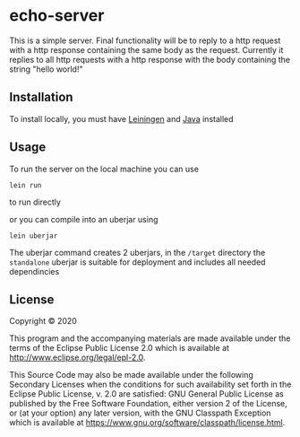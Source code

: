 # echo-server

This is a simple server. Final functionality will be to reply to a http request with a http response containing the same body as the request.
Currently it replies to all http requests with a http response with the body containing the string "hello world!"

## Installation
To install locally, you must have [Leiningen](https://leiningen.org/) and [Java](https://www.java.com/en/download/) installed


## Usage
To run the server on the local machine you can use

`lein run`

to run directly

or you can compile into an uberjar using

`lein uberjar`

The uberjar command creates 2 uberjars, in the `/target` directory the `standalone` uberjar is suitable for deployment and includes all needed dependincies

## License

Copyright © 2020

This program and the accompanying materials are made available under the
terms of the Eclipse Public License 2.0 which is available at
http://www.eclipse.org/legal/epl-2.0.

This Source Code may also be made available under the following Secondary
Licenses when the conditions for such availability set forth in the Eclipse
Public License, v. 2.0 are satisfied: GNU General Public License as published by
the Free Software Foundation, either version 2 of the License, or (at your
option) any later version, with the GNU Classpath Exception which is available
at https://www.gnu.org/software/classpath/license.html.
